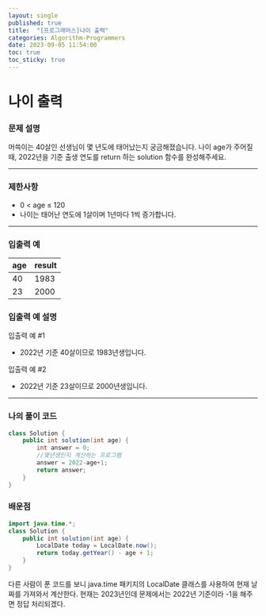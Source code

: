 ```yaml
---
layout: single
published: true
title:  "[프로그래머스]나이 출력"
categories: Algorithm-Programmers
date: 2023-09-05 11:54:00
toc: true
toc_sticky: true
---
```


# 나이 출력

### 문제 설명
머쓱이는 40살인 선생님이 몇 년도에 태어났는지 궁금해졌습니다. 나이 age가 주어질 때, 2022년을 기준 출생 연도를 return 하는 solution 함수를 완성해주세요.



----------------

### 제한사항

* 0 < age ≤ 120
* 나이는 태어난 연도에 1살이며 1년마다 1씩 증가합니다.


----------------

### 입출력 예

|age   |result|
|---|---|
|40   |   	1983|
|23	|2000|


### 입출력 예 설명

입출력 예 #1
* 2022년 기준 40살이므로 1983년생입니다.
  
입출력 예 #2
* 2022년 기준 23살이므로 2000년생입니다.




----------------

### 나의 풀이 코드

```java
class Solution {
    public int solution(int age) {
        int answer = 0;
        //몇년생인지 계산하는 프로그램
        answer = 2022-age+1;
        return answer;
    }
}
```
<p>

</p>



### 배운점

```java
import java.time.*;
class Solution {
    public int solution(int age) {
        LocalDate today = LocalDate.now();
        return today.getYear() - age + 1;
    }
}

```
<p>
다른 사람이 푼 코드를 보니 java.time 패키지의 LocalDate 클래스를 사용하여 현재 날짜를 가져와서 계산한다. 현재는 2023년인데 문제에서는 2022년 기준이라 -1을 해주면 정답 처리되겠다. 
</p>

<p>

</p>

